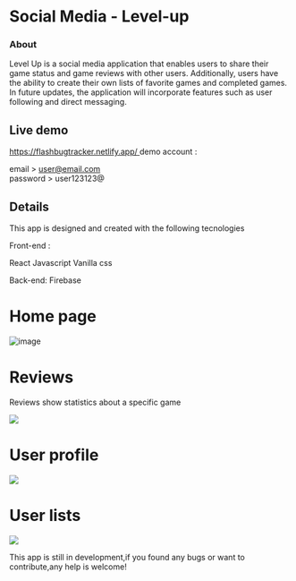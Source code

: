 # Social Media - Level-up


### About


Level Up is a social media application that enables users to share their game status and game reviews with other users. Additionally, users have the ability to create their own lists of favorite games and completed games. In future updates, the application will incorporate features such as user following and direct messaging.


## Live demo 

[https://flashbugtracker.netlify.app/
](https://levelup-socialmedia.netlify.app/)
demo account : 

email > user@email.com  
password > user123123@


## Details

This app is designed and created with the following tecnologies

Front-end :

React
Javascript
Vanilla css

Back-end:
Firebase 
# Home page
![image](https://github.com/de-Padua/levelup-social_media/blob/Main/level-up/home.JPG)

# Reviews

Reviews show statistics about a specific game

![](https://github.com/de-Padua/levelup-social_media/blob/Main/level-up/reviews.JPG)

# User profile

![](https://github.com/de-Padua/levelup-social_media/blob/Main/level-up/profile.JPG)

# User lists


![](https://github.com/de-Padua/levelup-social_media/blob/Main/level-up/lists.JPG)




This app is still in development,if you found any bugs or want to contribute,any help is welcome!



